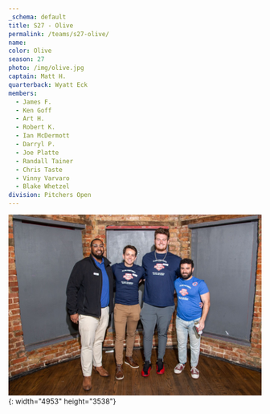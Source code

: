 ```yaml
---
_schema: default
title: S27 - Olive
permalink: /teams/s27-olive/
name:
color: Olive
season: 27
photo: /img/olive.jpg
captain: Matt H.
quarterback: Wyatt Eck
members:
  - James F.
  - Ken Goff
  - Art H.
  - Robert K.
  - Ian McDermott
  - Darryl P.
  - Joe Platte
  - Randall Tainer
  - Chris Taste
  - Vinny Varvaro
  - Blake Whetzel
division: Pitchers Open
---
```

![](/img/da2-7066.jpg){: width="4953" height="3538"}